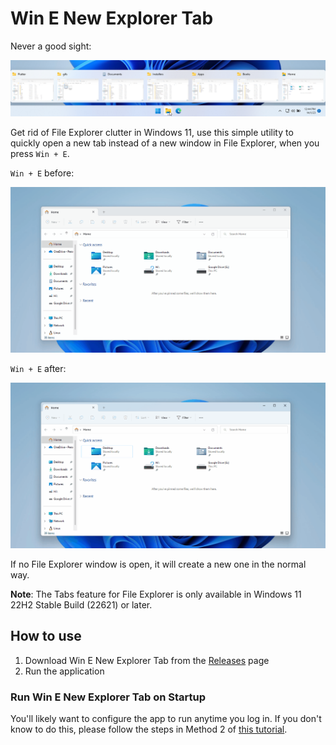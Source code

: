 # Win E New Explorer Tab

Never a good sight:

![File Explorer window clutter](media/file-explorer-clutter.png)

Get rid of File Explorer clutter in Windows 11, use this simple utility to quickly open a new tab instead of a new window in File Explorer, when you press `Win + E`.

`Win + E` before:

![Before Win E New Explorer Tab](media/before.gif)

`Win + E` after:

![After Win E New Explorer Tab](media/after.gif)

If no File Explorer window is open, it will create a new one in the normal way.

**Note**: The Tabs feature for File Explorer is only available in Windows 11 22H2 Stable Build (22621) or later.

## How to use

1. Download Win E New Explorer Tab from the [Releases](/releases) page
2. Run the application

### Run Win E New Explorer Tab on Startup

You'll likely want to configure the app to run anytime you log in. If you don't know to do this, please follow the steps in Method 2 of [this tutorial](https://allthings.how/how-to-run-an-app-automatically-at-startup-in-windows-11/).
